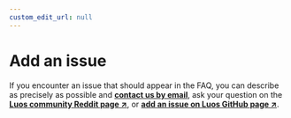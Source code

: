 ```yaml
---
custom_edit_url: null
---
```


# Add an issue

If you encounter an issue that should appear in the FAQ, you can describe as precisely as possible and <a href="mailto:support@luos.io?subject=Issue report">**contact us by email**</a>, ask your question on the <a href="https://www.reddit.com/r/Luos/" target="_blank">**Luos community Reddit page &#8599;**</a>, or <a href="https://github.com/Luos-io/Luos/issues/new/choose" target="_blank">**add an issue on Luos GitHub page &#8599;**</a>.
